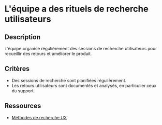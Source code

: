 # L'équipe a des rituels de recherche utilisateurs

## Description

L'équipe organise régulièrement des sessions de recherche utilisateurs pour
recueillir des retours et améliorer le produit.

## Critères

- Des sessions de recherche sont planifiées régulièrement.
- Les retours utilisateurs sont documentés et analysés, en particulier ceux du support.

## Ressources

- [Méthodes de recherche UX](https://www.nngroup.com/articles/which-ux-research-methods/)
